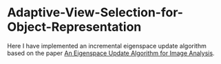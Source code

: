 # Adaptive-View-Selection-for-Object-Representation
Here I have implemented an incremental eigenspace update algorithm based on the paper [An Eigenspace Update Algorithm for Image Analysis](https://www.sciencedirect.com/science/article/abs/pii/S1077316997904251). 
